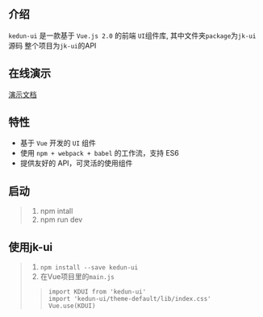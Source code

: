 ## 介绍

`kedun-ui` 是一款基于 `Vue.js 2.0` 的前端 `UI`组件库, 其中文件夹`package`为`jk-ui`源码
整个项目为`jk-ui`的API

## 在线演示

[演示文档](https://riverscoder.github.io/npm-sources/dist/index.html)

## 特性

- 基于 `Vue` 开发的 `UI` 组件
- 使用 `npm + webpack + babel` 的工作流，支持 ES6
- 提供友好的 API，可灵活的使用组件

## 启动
>1. npm intall
>2. npm run dev

## 使用jk-ui
>1. `npm install --save kedun-ui`
>2. 在Vue项目里的`main.js`
>>`import KDUI from 'kedun-ui'`<br/>
>>`import 'kedun-ui/theme-default/lib/index.css'`<br/>
>>`Vue.use(KDUI)`

